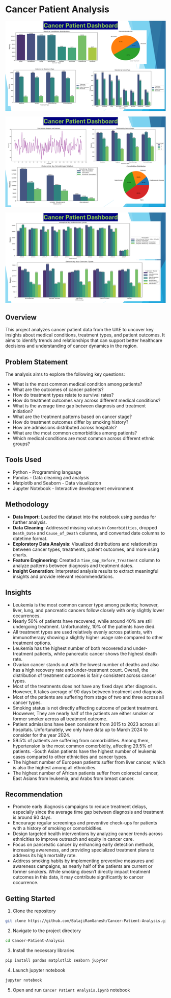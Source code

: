 # Cancer Patient Analysis

![Dashboard Image 1](https://github.com/BalajiRamGanesh/Cancer-Patient-Analysis/blob/main/Dashboard%20Images/Cancer%20Patient%20Dashboard1.PNG?raw=true)

![Dashboard Image 2](https://github.com/BalajiRamGanesh/Cancer-Patient-Analysis/blob/main/Dashboard%20Images/Cancer%20Patient%20Dashboard2.PNG?raw=true)

![Dashboard Image 3](https://github.com/BalajiRamGanesh/Cancer-Patient-Analysis/blob/main/Dashboard%20Images/Cancer%20Patient%20Dashboard3.PNG?raw=true)

## Overview
This project analyzes cancer patient data from the UAE to uncover key insights about medical conditions, treatment types, and patient outcomes. It aims to identify trends and relationships that can support better healthcare decisions and understanding of cancer dynamics in the region.

## Problem Statement
The analysis aims to explore the following key questions:
- What is the most common medical condition among patients?
- What are the outcomes of cancer patients?
- How do treatment types relate to survival rates?
- How do treatment outcomes vary across different medical conditions?
- What is the average time gap between diagnosis and treatment initiation?
- What are the treatment patterns based on cancer stage?
- How do treatment outcomes differ by smoking history?
- How are admissions distributed across hospitals?
- What are the most common comorbidities among patients?
- Which medical conditions are most common across different ethnic groups?


## Tools Used
- Python - Programming language
- Pandas - Data cleaning and analysis
- Matplotlb and Seaborn - Data visualizaton
- Jupyter Notebook - Interactive development environment


## Methodology

- **Data Import**: Loaded the dataset into the notebook using pandas for further analysis.
- **Data Cleaning**:  Addressed missing values in `Comorbidities`, dropped `Death_Date` and `Cause_of_Death` columns, and converted date columns to datetime format.
- **Exploratory Data Analysis**: Visualized distributions and relationships between cancer types, treatments, patient outcomes, and more using charts.
- **Feature Engineering**: Created a `Time_Gap_Before_Treatment` column to analyze patterns between diagnosis and treatment dates.
- **Insight Generation**: Interpreted analysis results to extract meaningful insights and provide relevant recommendations.


## Insights
- Leukemia is the most common cancer type among patients; however, liver, lung, and pancreatic cancers follow closely with only slightly lower occurrences.
- Nearly 50% of patients have recovered, while around 40% are still undergoing treatment. Unfortunately, 10% of the patients have died.
- All treatment types are used relatively evenly across patients, with immunotherapy showing a slightly higher usage rate compared to other treatment options.
- Leukemia has the highest number of both recovered and under-treatment patients, while pancreatic cancer shows the highest death rate.
- Ovarian cancer stands out with the lowest number of deaths and also has a high recovery rate and under-treatment count. Overall, the distribution of treatment outcomes is fairly consistent across cancer types.
- Most of the treatments does not have any fixed days after diagnosis. However, It takes average of 90 days between treatment and diagnosis.
- Most of the patients are suffering from stage of two and three across all cancer types.
- Smoking status is not directly affecting outcome of patient treatment. Hoowever, They are nearly half of the patients are either smoker or former smoker across all treatment outcome.
- Patient admissions have been consistent from 2015 to 2023 across all hospitals. Unfortunately, we only have data up to March 2024 to consider for the year 2024.
- 59.5% of patients are suffering from comorbidities. Among them, hypertension is the most common comorbidity, affecting 29.5% of patients.
-South Asian patients have the highest number of leukemia cases compared to other ethnicities and cancer types.
- The highest number of European patients suffer from liver cancer, which is also the highest among all ethnicities.
- The highest number of African patients suffer from colorectal cancer, East Asians from leukemia, and Arabs from breast cancer.


## Recommendation
- Promote early diagnosis campaigns to reduce treatment delays, especially since the average time gap between diagnosis and treatment is around 90 days.
- Encourage regular screenings and preventive check-ups for patients with a history of smoking or comorbidities.
- Design targeted health interventions by analyzing cancer trends across ethnicities to improve outreach and equity in cancer care.
- Focus on pancreatic cancer by enhancing early detection methods, increasing awareness, and providing specialized treatment plans to address its high mortality rate.
- Address smoking habits by implementing preventive measures and awareness campaigns, as nearly half of the patients are current or former smokers. While smoking doesn’t directly impact treatment outcomes in this data, it may contribute significantly to cancer occurrence.


## Getting Started

1. Clone the repository
```bash
git clone https://github.com/BalajiRamGanesh/Cancer-Patient-Analysis.git
```
2. Navigate to the project directory
```bash
cd Cancer-Patient-Analysis
```

3. Install the necessary libraries
```bash
pip install pandas matplotlib seaborn jupyter
```

4. Launch jupyter notebook
```bash
jupyter notebook
```
5. Open and run `Cancer Patient Analysis.ipynb` notebook


